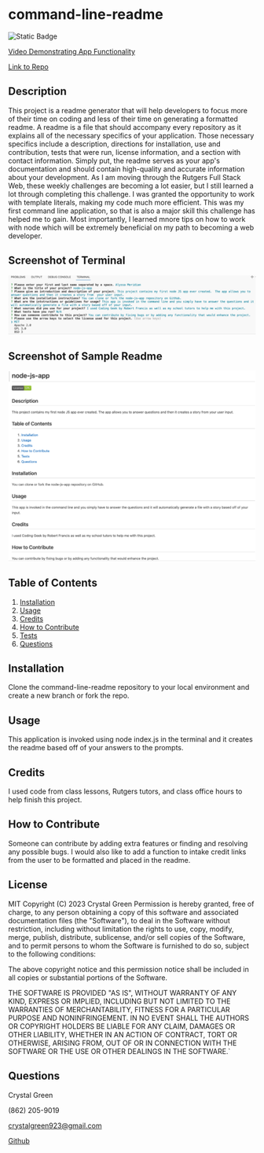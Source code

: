 # command-line-readme
![Static Badge](https://img.shields.io/badge/License-MIT-green)

[Video Demonstrating App Functionality](https://watch.screencastify.com/v/8hpCk9EeqWhdG5uCT8wB)

[Link to Repo](https://github.com/crissyg923/command-line-readme)


## Description
This project is a readme generator that will help developers to focus more of their time on coding and less of their time on generating a formatted readme.  A readme is a file that should accompany every repository as it explains all of the necessary specifics of your application.  Those necessary specifics include a description, directions for installation, use and contribution, tests that were run, license information, and a section with contact information.  Simply put, the readme serves as your app's documentation and should contain high-quality and accurate information about your development. As I am moving through the Rutgers Full Stack Web, these weekly challenges are becoming a lot easier, but I still learned a lot through completing this challenge.  I was granted the opportunity to work with template literals, making my code much more efficient.  This was my first command line application, so that is also a major skill this challenge has helped me to gain.  Most importantly, I learned mnore tips on how to work with node which will be extremely beneficial on my path to becoming a web developer.

## Screenshot of Terminal
![Terminal Screenshot](./images/terminal.png)

## Screenshot of Sample Readme
![README Screenshot](./images/readmess.png)

## Table of Contents

1. [Installation](#installation)
2. [Usage](#usage)
3. [Credits](#credits)
4. [How to Contribute](#how-to-contribute)
5. [Tests](#tests)
6. [Questions](#questions)

## Installation
Clone the command-line-readme repository to your local environment and create a new branch or fork the repo.  

## Usage
This application is invoked using node index.js in the terminal and  it creates the readme based off of your answers to the prompts.

## Credits
I used code from class lessons, Rutgers tutors, and class office hours to help finish this project.

## How to Contribute
Someone can contribute by adding extra features or finding and resolving any possible bugs.  I would also like to add a function to intake credit links from the user to be formatted and placed in the readme.


## License
MIT
        Copyright (C) 2023 Crystal Green
        Permission is hereby granted, free of charge, to any person obtaining a copy
of this software and associated documentation files (the "Software"), to deal
in the Software without restriction, including without limitation the rights
to use, copy, modify, merge, publish, distribute, sublicense, and/or sell
copies of the Software, and to permit persons to whom the Software is
furnished to do so, subject to the following conditions:

The above copyright notice and this permission notice shall be included in all
copies or substantial portions of the Software.

THE SOFTWARE IS PROVIDED "AS IS", WITHOUT WARRANTY OF ANY KIND, EXPRESS OR
IMPLIED, INCLUDING BUT NOT LIMITED TO THE WARRANTIES OF MERCHANTABILITY,
FITNESS FOR A PARTICULAR PURPOSE AND NONINFRINGEMENT. IN NO EVENT SHALL THE
AUTHORS OR COPYRIGHT HOLDERS BE LIABLE FOR ANY CLAIM, DAMAGES OR OTHER
LIABILITY, WHETHER IN AN ACTION OF CONTRACT, TORT OR OTHERWISE, ARISING FROM,
OUT OF OR IN CONNECTION WITH THE SOFTWARE OR THE USE OR OTHER DEALINGS IN THE
SOFTWARE.`

## Questions
Crystal Green

(862) 205-9019

crystalgreen923@gmail.com

[Github](https://github.com/crissyg923)